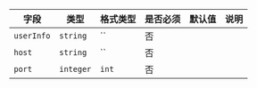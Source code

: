 | 字段 | 类型 | 格式类型 | 是否必须 | 默认值 | 说明 |
|---|---|---|---|---|---|
| `userInfo` | `string` | `` | 否 |  |
| `host` | `string` | `` | 否 |  |
| `port` | `integer` | `int` | 否 |  |
